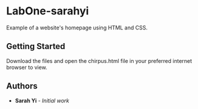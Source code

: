 # LabOne-sarahyi

Example of a website's homepage using HTML and CSS. 

## Getting Started

Download the files and open the chirpus.html file in your preferred internet browser to view. 

## Authors

* **Sarah Yi** - *Initial work* 
